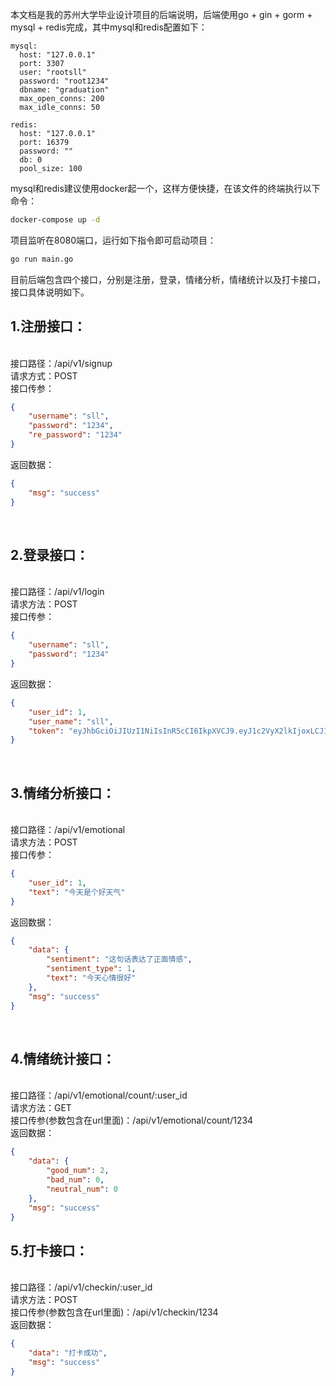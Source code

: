 本文档是我的苏州大学毕业设计项目的后端说明，后端使用go + gin + gorm + mysql + redis完成，其中mysql和redis配置如下：

```
mysql:
  host: "127.0.0.1"
  port: 3307
  user: "rootsll"
  password: "root1234"
  dbname: "graduation"
  max_open_conns: 200
  max_idle_conns: 50
```

```
redis:
  host: "127.0.0.1"
  port: 16379
  password: ""
  db: 0
  pool_size: 100
```

mysql和redis建议使用docker起一个，这样方便快捷，在该文件的终端执行以下命令：
```bash
docker-compose up -d
```
项目监听在8080端口，运行如下指令即可启动项目：
```bash
go run main.go
```


目前后端包含四个接口，分别是注册，登录，情绪分析，情绪统计以及打卡接口，接口具体说明如下。
<br />

## 1.注册接口：
\
接口路径：/api/v1/signup   \
请求方式：POST
\
接口传参：
```json
{
    "username": "sll",
    "password": "1234",
    "re_password": "1234"
}
```
返回数据：
```json
{
    "msg": "success"
}
```
<br />

## 2.登录接口：
\
接口路径：/api/v1/login
\
请求方法：POST
\
接口传参：
```json
{
    "username": "sll",
    "password": "1234"
}
```
返回数据：
```json
{
    "user_id": 1,
    "user_name": "sll",
    "token": "eyJhbGciOiJIUzI1NiIsInR5cCI6IkpXVCJ9.eyJ1c2VyX2lkIjoxLCJ1c2VyX25hbWUiOiJzbGwiLCJleHAiOjE2NzYwNjQzMjQsImlhdCI6MTY3NTk2MzcyNH0.q9_0_yzqQ1qQ0VJKhq"
}
```
<br />

## 3.情绪分析接口：
\
接口路径：/api/v1/emotional
\
请求方法：POST
\
接口传参：
```json
{
    "user_id": 1,
    "text": "今天是个好天气"
}
```
返回数据：
```json
{
    "data": {
        "sentiment": "这句话表达了正面情感",
        "sentiment_type": 1,
        "text": "今天心情很好"
    },
    "msg": "success"
}
```
<br />

## 4.情绪统计接口：
\
接口路径：/api/v1/emotional/count/:user_id
\
请求方法：GET
\
接口传参(参数包含在url里面)：/api/v1/emotional/count/1234
\
返回数据：
```json
{
    "data": {
        "good_num": 2,
        "bad_num": 0,
        "neutral_num": 0
    },
    "msg": "success"
}
```

## 5.打卡接口：
\
接口路径：/api/v1/checkin/:user_id
\
请求方法：POST
\
接口传参(参数包含在url里面)：/api/v1/checkin/1234
\
返回数据：
```json
{
    "data": "打卡成功",
    "msg": "success"
}
```
